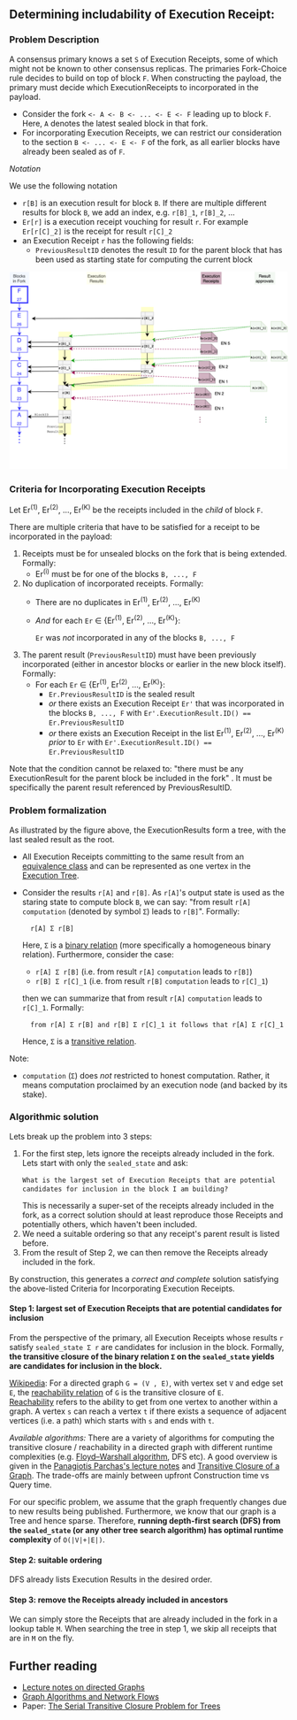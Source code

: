 ## Determining includability of Execution Receipt:

### Problem Description 
A consensus primary knows a set `S` of Execution Receipts, some of which might not be known to other consensus replicas.
The primaries Fork-Choice rule decides to build on top of block `F`. When constructing the payload, the primary must 
decide which ExecutionReceipts to incorporated in the payload.
* Consider the fork `<- A <- B <- ... <- E <- F` leading up to block `F`. Here, `A` denotes the latest sealed block in that fork.
* For incorporating Execution Receipts, we can restrict our consideration to the section `B <- ... <- E <- F` of the fork, 
  as all earlier blocks have already been sealed as of `F`. 

_Notation_ 

We use the following notation
* `r[B]` is an execution result for block `B`. If there are multiple different results for block `B`, we add an index, e.g. `r[B]_1`, `r[B]_2`, ...
* `Er[r]` is a execution receipt vouching for result `r`. For example `Er[r[C]_2]` is the receipt for result `r[C]_2`
* an Execution Receipt `r` has the following fields:
  * `PreviousResultID` denotes the result `ID` for the parent block that has been used as starting state for computing the current block

![Execution Tree](/docs/ExecutionResultTrees.png)

### Criteria for Incorporating Execution Receipts

Let Er<sup>(1)</sup>, Er<sup>(2)</sup>, ..., Er<sup>(K)</sup> be the receipts included in the _child_ of block `F`. 

There are multiple criteria that have to be satisfied for a receipt to be incorporated in the payload:
1. Receipts must be for unsealed blocks on the fork that is being extended. Formally:
   * Er<sup>(i)</sup> must be for one of the blocks `B, ..., F`
2. No duplication of incorporated receipts. Formally:
   * There are no duplicates in Er<sup>(1)</sup>, Er<sup>(2)</sup>, ..., Er<sup>(K)</sup>
   * _And_ for each `Er` ∈ {Er<sup>(1)</sup>, Er<sup>(2)</sup>, ..., Er<sup>(K)</sup>}: 
     
     `Er` was _not_ incorporated in any of the blocks `B, ..., F`
3. The parent result (`PreviousResultID`) must have been previously incorporated (either in ancestor blocks or earlier in the new block itself). Formally: 
   * For each `Er` ∈ {Er<sup>(1)</sup>, Er<sup>(2)</sup>, ..., Er<sup>(K)</sup>}:
     * `Er.PreviousResultID` is the sealed result
     * _or_ there exists an Execution Receipt `Er'` that was incorporated in the blocks `B, ..., F`
       with `Er'.ExecutionResult.ID() == Er.PreviousResultID`
     * _or_ there exists an Execution Receipt in the list Er<sup>(1)</sup>, Er<sup>(2)</sup>, ..., Er<sup>(K)</sup> _prior_ to `Er`
       with `Er'.ExecutionResult.ID() == Er.PreviousResultID`
  

Note that the condition cannot be relaxed to: "there must be any ExecutionResult for the parent block be included in the fork" . It must be specifically the parent result referenced by PreviousResultID.

### Problem formalization

As illustrated by the figure above, the ExecutionResults form a tree, with the last sealed result as the root. 
* All Execution Receipts committing to the same result from an [equivalence class](https://en.wikipedia.org/wiki/Equivalence_class) and can be 
represented as one vertex in the [Execution Tree](/docs/ExecutionResultTrees.png).
* Consider the results `r[A]` and `r[B]`. As `r[A]`'s output state is used as the staring state to compute block `B`, 
  we can say: "from result `r[A]` `computation` (denoted by symbol `Σ`) leads to `r[B]`". Formally:     
  ```
    r[A] Σ r[B]
  ```
  Here, `Σ` is a [binary relation](https://en.wikipedia.org/wiki/Binary_relation) (more specifically a homogeneous binary relation). 
  Furthermore, consider the case:
   * `r[A] Σ r[B]` (i.e. from result `r[A]` `computation` leads to `r[B]`) 
   * `r[B] Σ r[C]_1` (i.e. from result `r[B]` `computation` leads to `r[C]_1`)
  
  then we can summarize that from result `r[A]` `computation` leads to `r[C]_1`. Formally:
  ```
    from r[A] Σ r[B] and r[B] Σ r[C]_1 it follows that r[A] Σ r[C]_1 
  ```
  Hence,  `Σ` is a [transitive relation](https://en.wikipedia.org/wiki/Binary_relation).

Note:
* `computation` (`Σ`) does _not_ restricted to honest computation. Rather, it means computation proclaimed by an execution node (and backed by its stake).  

### Algorithmic solution

Lets break up the problem into 3 steps:
1. For the first step, lets ignore the receipts already included in the fork. Lets start with only the `sealed_state` and ask:
   ```
   What is the largest set of Execution Receipts that are potential candidates for inclusion in the block I am building?
   ```
   This is necessarily a super-set of the receipts already included in the fork, as a correct solution should at least reproduce those Receipts 
   and potentially others, which haven't been included.
2. We need a suitable ordering so that any receipt's parent result is listed before. 
3. From the result of Step 2, we can then remove the Receipts already included in the fork.

By construction, this generates a _correct and complete_ solution satisfying the above-listed Criteria for Incorporating Execution Receipts.  

#### Step 1: largest set of Execution Receipts that are potential candidates for inclusion

From the perspective of the primary, all Execution Receipts whose results `r` satisfy `sealed_state Σ r` are candidates for inclusion in the block. 
Formally, **the transitive closure of the binary relation `Σ` on the `sealed_state` yields are candidates for inclusion in the block.**

[Wikipedia](https://en.wikipedia.org/wiki/Reachability): For a directed graph `G = (V , E)`, with vertex set `V` and edge set `E`,
the [reachability relation](https://en.wikipedia.org/wiki/Reachability) of `G` is the transitive closure of `E`.   
[Reachability](https://en.wikipedia.org/wiki/Reachability) refers to the ability to get from one vertex to another within a graph. 
A vertex `s` can reach a vertex `t` if there exists a sequence of adjacent vertices (i.e. a path) which starts with `s`
and ends with `t`.

_Available algorithms:_ 
There are a variety of algorithms for computing the transitive closure / reachability in a directed graph with different runtime complexities (e.g. 
[Floyd–Warshall algorithm](https://en.wikipedia.org/wiki/Floyd%E2%80%93Warshall_algorithm), DFS etc). 
A good overview is given in the [Panagiotis Parchas's lecture notes](http://www.cse.ust.hk/~dimitris/6311/L24-RI-Parchas.pdf) 
and [Transitive Closure of a Graph](https://www.techiedelight.com/transitive-closure-graph/). 
The trade-offs are mainly between upfront Construction time vs Query time. 

For our specific problem, we assume that the graph frequently changes due to new results being published. 
Furthermore, we know that our graph is a Tree and hence sparse. Therefore, **running depth-first search (DFS) from the `sealed_state`
(or any other tree search algorithm) has optimal runtime complexity** of `O(|V|+|E|)`.  

#### Step 2: suitable ordering

DFS already lists Execution Results in the desired order.  

#### Step 3: remove the Receipts already included in ancestors 

We can simply store the Receipts that are already included in the fork in a lookup table `M`.
When searching the tree in step 1, we skip all receipts that are in `M` on the fly. 


## Further reading
* [Lecture notes on directed Graphs](http://www.orcca.on.ca/~yxie/courses/cs2210b-2011/htmls/notes/16-directedgraph.pdf)
* [Graph Algorithms and Network Flows](https://hochbaum.ieor.berkeley.edu/files/ieor266-2014.pdf)
* Paper: [The Serial Transitive Closure Problem for Trees](https://www.math.ucsd.edu/~sbuss/ResearchWeb/transclosure/paper.pdf)






